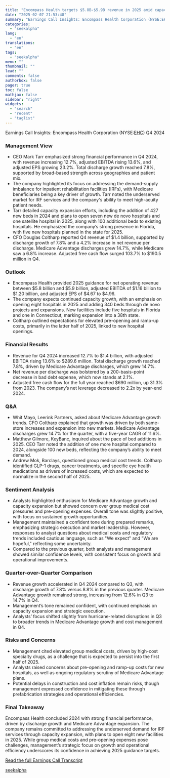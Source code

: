 ```yaml
---
title: "Encompass Health targets $5.8B-$5.9B revenue in 2025 amid capacity expansion"
date: "2025-02-07 21:53:48"
summary: "Earnings Call Insights: Encompass Health Corporation (NYSE:EHC) Q4 2024 Management View CEO Mark Tarr emphasized strong financial performance in Q4 2024, with revenue increasing 12.7%, adjusted EBITDA rising 13.6%, and adjusted EPS growing 23.2%. Total discharge growth reached 7.8%, supported by broad-based strength across geographies and patient mix. The company..."
categories:
  - "seekalpha"
lang:
  - "en"
translations:
  - "en"
tags:
  - "seekalpha"
menu: ""
thumbnail: ""
lead: ""
comments: false
authorbox: false
pager: true
toc: false
mathjax: false
sidebar: "right"
widgets:
  - "search"
  - "recent"
  - "taglist"
---
```


Earnings Call Insights: Encompass Health Corporation (NYSE:[EHC](https://seekingalpha.com/symbol/EHC "Encompass Health Corporation")) Q4 2024

### Management View

* CEO Mark Tarr emphasized strong financial performance in Q4 2024, with revenue increasing 12.7%, adjusted EBITDA rising 13.6%, and adjusted EPS growing 23.2%. Total discharge growth reached 7.8%, supported by broad-based strength across geographies and patient mix.
* The company highlighted its focus on addressing the demand-supply imbalance for inpatient rehabilitation facilities (IRFs), with Medicare beneficiaries being a key driver of growth. Tarr noted the underserved market for IRF services and the company's ability to meet high-acuity patient needs.
* Tarr detailed capacity expansion efforts, including the addition of 427 new beds in 2024 and plans to open seven new de novo hospitals and one satellite hospital in 2025, along with 100 additional beds to existing hospitals. He emphasized the company’s strong presence in Florida, with five new hospitals planned in the state for 2025.
* CFO Douglas Coltharp reported Q4 revenue of $1.4 billion, supported by discharge growth of 7.8% and a 4.2% increase in net revenue per discharge. Medicare Advantage discharges grew 14.7%, while Medicare saw a 6.8% increase. Adjusted free cash flow surged 103.7% to $190.5 million in Q4.

### Outlook

* Encompass Health provided 2025 guidance for net operating revenue between $5.8 billion and $5.9 billion, adjusted EBITDA of $1.16 billion to $1.20 billion, and adjusted EPS of $4.67 to $4.96.
* The company expects continued capacity growth, with an emphasis on opening eight hospitals in 2025 and adding 340 beds through de novo projects and expansions. New facilities include five hospitals in Florida and one in Connecticut, marking expansion into a 38th state.
* Coltharp outlined expectations for elevated pre-opening and ramp-up costs, primarily in the latter half of 2025, linked to new hospital openings.

### Financial Results

* Revenue for Q4 2024 increased 12.7% to $1.4 billion, with adjusted EBITDA rising 13.6% to $289.6 million. Total discharge growth reached 7.8%, driven by Medicare Advantage discharges, which grew 14.7%.
* Net revenue per discharge was bolstered by a 200-basis-point decrease in bad debt expense, which now stands at 2.1%.
* Adjusted free cash flow for the full year reached $690 million, up 31.3% from 2023. The company’s net leverage decreased to 2.2x by year-end 2024.

### Q&A

* Whit Mayo, Leerink Partners, asked about Medicare Advantage growth trends. CFO Coltharp explained that growth was driven by both same-store increases and expansion into new markets. Medicare Advantage discharges grew 14.7% for the quarter, with a five-year CAGR of 11.6%.
* Matthew Gilmore, KeyBanc, inquired about the pace of bed additions in 2025. CEO Tarr noted the addition of one more hospital compared to 2024, alongside 100 new beds, reflecting the company’s ability to meet demand.
* Andrew Mok, Barclays, questioned group medical cost trends. Coltharp identified GLP-1 drugs, cancer treatments, and specific eye health medications as drivers of increased costs, which are expected to normalize in the second half of 2025.

### Sentiment Analysis

* Analysts highlighted enthusiasm for Medicare Advantage growth and capacity expansion but showed concern over group medical cost pressures and pre-opening expenses. Overall tone was slightly positive, with focus on sustained growth opportunities.
* Management maintained a confident tone during prepared remarks, emphasizing strategic execution and market leadership. However, responses to analyst questions about medical costs and regulatory trends included cautious language, such as "We expect" and "We are hopeful," reflecting some uncertainty.
* Compared to the previous quarter, both analysts and management showed similar confidence levels, with consistent focus on growth and operational improvements.

### Quarter-over-Quarter Comparison

* Revenue growth accelerated in Q4 2024 compared to Q3, with discharge growth of 7.8% versus 8.8% in the previous quarter. Medicare Advantage growth remained strong, increasing from 12.6% in Q3 to 14.7% in Q4.
* Management’s tone remained confident, with continued emphasis on capacity expansion and strategic execution.
* Analysts’ focus shifted slightly from hurricane-related disruptions in Q3 to broader trends in Medicare Advantage growth and cost management in Q4.

### Risks and Concerns

* Management cited elevated group medical costs, driven by high-cost specialty drugs, as a challenge that is expected to persist into the first half of 2025.
* Analysts raised concerns about pre-opening and ramp-up costs for new hospitals, as well as ongoing regulatory scrutiny of Medicare Advantage plans.
* Potential delays in construction and cost inflation remain risks, though management expressed confidence in mitigating these through prefabrication strategies and operational efficiencies.

### Final Takeaway

Encompass Health concluded 2024 with strong financial performance, driven by discharge growth and Medicare Advantage expansion. The company remains committed to addressing the underserved demand for IRF services through capacity expansion, with plans to open eight new facilities in 2025. While group medical costs and pre-opening expenses pose challenges, management’s strategic focus on growth and operational efficiency underscores its confidence in achieving 2025 guidance targets.

[Read the full Earnings Call Transcript](https://seekingalpha.com/symbol/EHC/earnings/transcripts)

[seekalpha](https://seekingalpha.com/news/4405257-encompass-health-targets-5_8b-5_9b-revenue-in-2025-amid-capacity-expansion)
